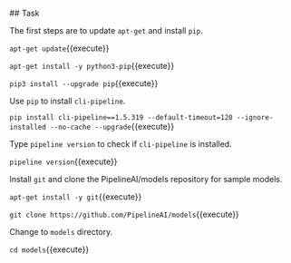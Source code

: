## Task

The first steps are to update `apt-get` and install `pip`.

`apt-get update`{{execute}}

`apt-get install -y python3-pip`{{execute}}

`pip3 install --upgrade pip`{{execute}}




Use `pip` to install `cli-pipeline`.


`pip install cli-pipeline==1.5.319 --default-timeout=120 --ignore-installed --no-cache --upgrade`{{execute}}




Type `pipeline version` to check if `cli-pipeline` is installed.


`pipeline version`{{execute}}




Install `git` and clone the PipelineAI/models repository for sample models.

`apt-get install -y git`{{execute}}

`git clone https://github.com/PipelineAI/models`{{execute}}




Change to `models` directory.

`cd models`{{execute}}
